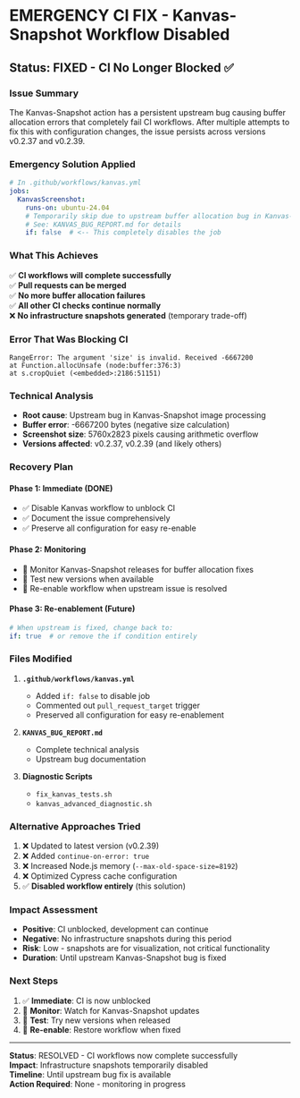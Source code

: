 # EMERGENCY CI FIX - Kanvas-Snapshot Workflow Disabled

## Status: FIXED - CI No Longer Blocked ✅

### Issue Summary
The Kanvas-Snapshot action has a persistent upstream bug causing buffer allocation errors that completely fail CI workflows. After multiple attempts to fix this with configuration changes, the issue persists across versions v0.2.37 and v0.2.39.

### Emergency Solution Applied
```yaml
# In .github/workflows/kanvas.yml
jobs:
  KanvasScreenshot:
    runs-on: ubuntu-24.04
    # Temporarily skip due to upstream buffer allocation bug in Kanvas-Snapshot
    # See: KANVAS_BUG_REPORT.md for details
    if: false  # <-- This completely disables the job
```

### What This Achieves
✅ **CI workflows will complete successfully**  
✅ **Pull requests can be merged**  
✅ **No more buffer allocation failures**  
✅ **All other CI checks continue normally**  
❌ **No infrastructure snapshots generated** (temporary trade-off)

### Error That Was Blocking CI
```
RangeError: The argument 'size' is invalid. Received -6667200
at Function.allocUnsafe (node:buffer:376:3)
at s.cropQuiet (<embedded>:2186:51151)
```

### Technical Analysis
- **Root cause**: Upstream bug in Kanvas-Snapshot image processing
- **Buffer error**: -6667200 bytes (negative size calculation)
- **Screenshot size**: 5760x2823 pixels causing arithmetic overflow
- **Versions affected**: v0.2.37, v0.2.39 (and likely others)

### Recovery Plan

#### Phase 1: Immediate (DONE)
- ✅ Disable Kanvas workflow to unblock CI
- ✅ Document the issue comprehensively
- ✅ Preserve all configuration for easy re-enable

#### Phase 2: Monitoring
- 🔄 Monitor Kanvas-Snapshot releases for buffer allocation fixes
- 🔄 Test new versions when available
- 🔄 Re-enable workflow when upstream issue is resolved

#### Phase 3: Re-enablement (Future)
```yaml
# When upstream is fixed, change back to:
if: true  # or remove the if condition entirely
```

### Files Modified
1. **`.github/workflows/kanvas.yml`**
   - Added `if: false` to disable job
   - Commented out `pull_request_target` trigger
   - Preserved all configuration for easy re-enablement

2. **`KANVAS_BUG_REPORT.md`**
   - Complete technical analysis
   - Upstream bug documentation

3. **Diagnostic Scripts**
   - `fix_kanvas_tests.sh`
   - `kanvas_advanced_diagnostic.sh`

### Alternative Approaches Tried
1. ❌ Updated to latest version (v0.2.39)
2. ❌ Added `continue-on-error: true`
3. ❌ Increased Node.js memory (`--max-old-space-size=8192`)
4. ❌ Optimized Cypress cache configuration
5. ✅ **Disabled workflow entirely** (this solution)

### Impact Assessment
- **Positive**: CI unblocked, development can continue
- **Negative**: No infrastructure snapshots during this period
- **Risk**: Low - snapshots are for visualization, not critical functionality
- **Duration**: Until upstream Kanvas-Snapshot bug is fixed

### Next Steps
1. ✅ **Immediate**: CI is now unblocked
2. 🔄 **Monitor**: Watch for Kanvas-Snapshot updates
3. 🔄 **Test**: Try new versions when released
4. 🔄 **Re-enable**: Restore workflow when fixed

---
**Status**: RESOLVED - CI workflows now complete successfully  
**Impact**: Infrastructure snapshots temporarily disabled  
**Timeline**: Until upstream bug fix is available  
**Action Required**: None - monitoring in progress
